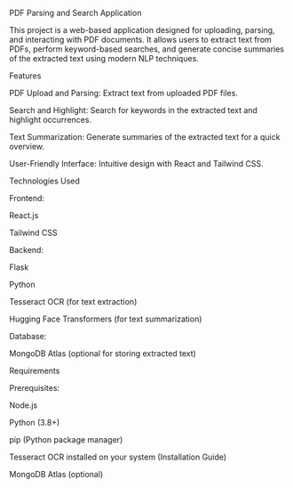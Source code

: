 PDF Parsing and Search Application

This project is a web-based application designed for uploading, parsing, and interacting with PDF documents. It allows users to extract text from PDFs, perform keyword-based searches, and generate concise summaries of the extracted text using modern NLP techniques.

Features

PDF Upload and Parsing: Extract text from uploaded PDF files.

Search and Highlight: Search for keywords in the extracted text and highlight occurrences.

Text Summarization: Generate summaries of the extracted text for a quick overview.

User-Friendly Interface: Intuitive design with React and Tailwind CSS.

Technologies Used

Frontend:

React.js

Tailwind CSS

Backend:

Flask

Python

Tesseract OCR (for text extraction)

Hugging Face Transformers (for text summarization)

Database:

MongoDB Atlas (optional for storing extracted text)

Requirements

Prerequisites:

Node.js

Python (3.8+)

pip (Python package manager)

Tesseract OCR installed on your system (Installation Guide)

MongoDB Atlas (optional)
